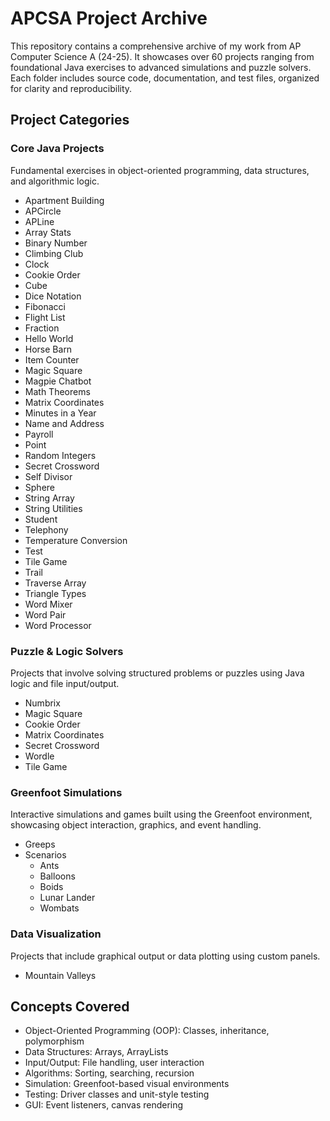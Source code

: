 # APCSA Project Archive

This repository contains a comprehensive archive of my work from AP Computer Science A (24-25). It showcases over 60 projects ranging from foundational Java exercises to advanced simulations and puzzle solvers. Each folder includes source code, documentation, and test files, organized for clarity and reproducibility.

## Project Categories

### Core Java Projects
Fundamental exercises in object-oriented programming, data structures, and algorithmic logic.

- Apartment Building
- APCircle
- APLine
- Array Stats
- Binary Number
- Climbing Club
- Clock
- Cookie Order
- Cube
- Dice Notation
- Fibonacci
- Flight List
- Fraction
- Hello World
- Horse Barn
- Item Counter
- Magic Square
- Magpie Chatbot
- Math Theorems
- Matrix Coordinates
- Minutes in a Year
- Name and Address
- Payroll
- Point
- Random Integers
- Secret Crossword
- Self Divisor
- Sphere
- String Array
- String Utilities
- Student
- Telephony
- Temperature Conversion
- Test
- Tile Game
- Trail
- Traverse Array
- Triangle Types
- Word Mixer
- Word Pair
- Word Processor

### Puzzle & Logic Solvers
Projects that involve solving structured problems or puzzles using Java logic and file input/output.

- Numbrix
- Magic Square
- Cookie Order
- Matrix Coordinates
- Secret Crossword
- Wordle
- Tile Game

### Greenfoot Simulations
Interactive simulations and games built using the Greenfoot environment, showcasing object interaction, graphics, and event handling.

- Greeps
- Scenarios
  - Ants
  - Balloons
  - Boids
  - Lunar Lander
  - Wombats

### Data Visualization
Projects that include graphical output or data plotting using custom panels.

- Mountain Valleys

## Concepts Covered

- Object-Oriented Programming (OOP): Classes, inheritance, polymorphism
- Data Structures: Arrays, ArrayLists
- Input/Output: File handling, user interaction
- Algorithms: Sorting, searching, recursion
- Simulation: Greenfoot-based visual environments
- Testing: Driver classes and unit-style testing
- GUI: Event listeners, canvas rendering
